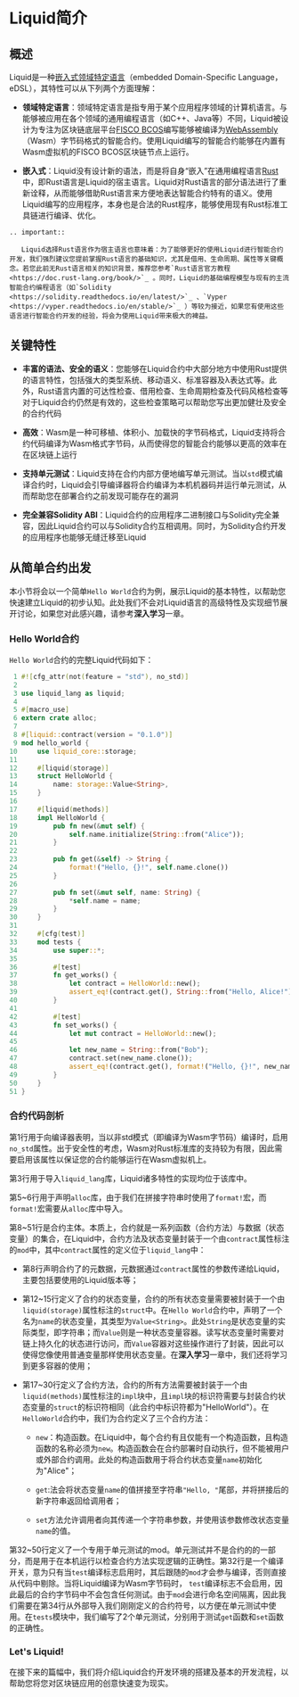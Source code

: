 # Liquid简介

## 概述

Liquid是一种[嵌入式领域特定语言](http://wiki.haskell.org/Embedded_domain_specific_language)（embedded Domain-Specific Language，eDSL），其特性可以从下列两个方面理解：

- **领域特定语言**：领域特定语言是指专用于某个应用程序领域的计算机语言。与能够被应用在各个领域的通用编程语言（如C++、Java等）不同，Liquid被设计为专注为区块链底层平台[FISCO BCOS](https://github.com/FISCO-BCOS/FISCO-BCOS)编写能够被编译为[WebAssembly](https://webassembly.org/)（Wasm）字节码格式的智能合约。使用Liquid编写的智能合约能够在内置有Wasm虚拟机的FISCO BCOS区块链节点上运行。

- **嵌入式**：Liquid没有设计新的语法，而是将自身“嵌入”在通用编程语言[Rust](https://www.rust-lang.org/)中，即Rust语言是Liquid的宿主语言。Liquid对Rust语言的部分语法进行了重新诠释，从而能够借助Rust语言来方便地表达智能合约特有的语义。使用Liquid编写的应用程序，本身也是合法的Rust程序，能够使用现有Rust标准工具链进行编译、优化。

```eval_rst
.. important::

   Liquid选择Rust语言作为宿主语言也意味着：为了能够更好的使用Liquid进行智能合约开发，我们强烈建议您提前掌握Rust语言的基础知识，尤其是借用、生命周期、属性等关键概念。若您此前无Rust语言相关的知识背景，推荐您参考`Rust语言官方教程 <https://doc.rust-lang.org/book/>`_ 。同时，Liquid的基础编程模型与现有的主流智能合约编程语言（如`Solidity <https://solidity.readthedocs.io/en/latest/>`_ 、`Vyper <https://vyper.readthedocs.io/en/stable/>`_ ）等较为接近，如果您有使用这些语言进行智能合约开发的经验，将会为使用Liquid带来极大的裨益。
```

## 关键特性

- **丰富的语法、安全的语义**：您能够在Liquid合约中大部分地方中使用Rust提供的语言特性，包括强大的类型系统、移动语义、标准容器及λ表达式等。此外，Rust语言内置的可达性检查、借用检查、生命周期检查及代码风格检查等对于Liquid合约仍然是有效的，这些检查策略可以帮助您写出更加健壮及安全的合约代码

- **高效**：Wasm是一种可移植、体积小、加载快的字节码格式，Liquid支持将合约代码编译为Wasm格式字节码，从而使得您的智能合约能够以更高的效率在在区块链上运行

- **支持单元测试**：Liquid支持在合约内部方便地编写单元测试。当以`std`模式编译合约时，Liquid会引导编译器将合约编译为本机机器码并运行单元测试，从而帮助您在部署合约之前发现可能存在的漏洞

- **完全兼容Solidity ABI**：Liquid合约的应用程序二进制接口与Solidity完全兼容，因此Liquid合约可以与Solidity合约互相调用。同时，为Solidity合约开发的应用程序也能够无缝迁移至Liquid

## 从简单合约出发

本小节将会以一个简单`Hello World`合约为例，展示Liquid的基本特性，以帮助您快速建立Liquid的初步认知。此处我们不会对Liquid语言的高级特性及实现细节展开讨论，如果您对此感兴趣，请参考**深入学习**一章。

### Hello World合约

`Hello World`合约的完整Liquid代码如下：

```rust
 1 #![cfg_attr(not(feature = "std"), no_std)]
 2
 3 use liquid_lang as liquid;
 4
 5 #[macro_use]
 6 extern crate alloc;
 7
 8 #[liquid::contract(version = "0.1.0")]
 9 mod hello_world {
10     use liquid_core::storage;
11
12     #[liquid(storage)]
13     struct HelloWorld {
14         name: storage::Value<String>,
15     }
16
17     #[liquid(methods)]
18     impl HelloWorld {
19         pub fn new(&mut self) {
20             self.name.initialize(String::from("Alice"));
21         }
22
23         pub fn get(&self) -> String {
24             format!("Hello, {}!", self.name.clone())
25         }
26
27         pub fn set(&mut self, name: String) {
28             *self.name = name;
29         }
30     }
31
32     #[cfg(test)]
33     mod tests {
34         use super::*;
35
36         #[test]
37         fn get_works() {
38             let contract = HelloWorld::new();
39             assert_eq!(contract.get(), String::from("Hello, Alice!"));
40         }
41
42         #[test]
43         fn set_works() {
44             let mut contract = HelloWorld::new();
45
46             let new_name = String::from("Bob");
47             contract.set(new_name.clone());
48             assert_eq!(contract.get(), format!("Hello, {}!", new_name));
49         }
50     }
51 }
```

### 合约代码剖析

第1行用于向编译器表明，当以非std模式（即编译为Wasm字节码）编译时，启用`no_std`属性。出于安全性的考虑，Wasm对Rust标准库的支持较为有限，因此需要启用该属性以保证您的合约能够运行在Wasm虚拟机上。

第3行用于导入`liquid_lang`库，Liquid诸多特性的实现均位于该库中。

第5~6行用于声明`alloc`库，由于我们在拼接字符串时使用了`format!`宏，而`format!`宏需要从`alloc`库中导入。

第8~51行是合约主体。本质上，合约就是一系列函数（合约方法）与数据（状态变量）的集合，在Liquid中，合约方法及状态变量封装于一个由`contract`属性标注的`mod`中，其中`contract`属性的定义位于`liquid_lang`中：

- 第8行声明合约了的元数据，元数据通过`contract`属性的参数传递给Liquid，主要包括要使用的Liquid版本等；

- 第12~15行定义了合约的状态变量，合约的所有状态变量需要被封装于一个由`liquid(storage)`属性标注的`struct`中。在`Hello World`合约中，声明了一个名为`name`的状态变量，其类型为`Value<String>`。此处`String`是状态变量的实际类型，即字符串；而`Value`则是一种状态变量容器。读写状态变量时需要对链上持久化的状态进行访问，而`Value`容器对这些操作进行了封装，因此可以使得您像使用普通变量那样使用状态变量。在**深入学习**一章中，我们还将学习到更多容器的使用；

- 第17~30行定义了合约方法，合约的所有方法需要被封装于一个由`liquid(methods)`属性标注的`impl`块中，且`impl`块的标识符需要与封装合约状态变量的`struct`的标识符相同（此合约中标识符都为"HelloWorld"）。在`HelloWorld`合约中，我们为合约定义了三个合约方法：
  - `new`：构造函数。在Liquid中，每个合约有且仅能有一个构造函数，且构造函数的名称必须为`new`。构造函数会在合约部署时自动执行，但不能被用户或外部合约调用。此处的构造函数用于将合约状态变量`name`初始化为"Alice"；

  - `get`:法会将状态变量`name`的值拼接至字符串`"Hello, "`尾部，并将拼接后的新字符串返回给调用者；
  
  - `set`方法允许调用者向其传递一个字符串参数，并使用该参数修改状态变量`name`的值。

第32~50行定义了一个专用于单元测试的mod。单元测试并不是合约的的一部分，而是用于在本机运行以检查合约方法实现逻辑的正确性。第32行是一个编译开关，意为只有当`test`编译标志启用时，其后跟随的`mod`才会参与编译，否则直接从代码中剔除。当将Liquid编译为Wasm字节码时， `test`编译标志不会启用，因此最后的合约字节码中不会包含任何测试。由于`mod`会进行命名空间隔离，因此我们需要在第34行从外部导入我们刚刚定义的合约符号，以方便在单元测试中使用。在`tests`模块中，我们编写了2个单元测试，分别用于测试`get`函数和`set`函数的正确性。

### Let's Liquid!

在接下来的篇幅中，我们将介绍Liquid合约开发环境的搭建及基本的开发流程，以帮助您将您对区块链应用的创意快速变为现实。
